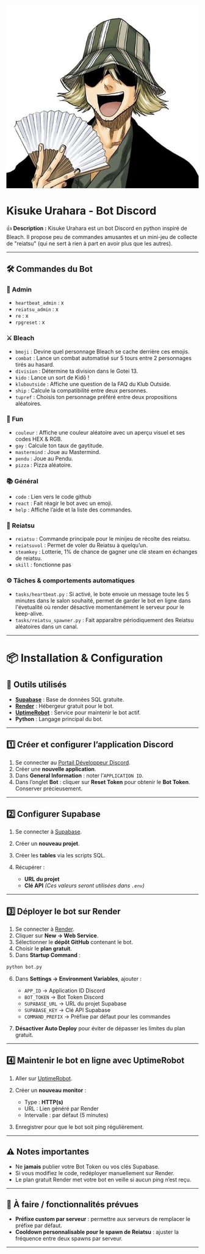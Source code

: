 ![kisuke](assets/kisuke.jpg)

# Kisuke Urahara - Bot Discord

👍 **Description :** Kisuke Urahara est un bot Discord en python inspiré de Bleach. Il propose peu de commandes amusantes et un mini-jeu de collecte de "reiatsu" (qui ne sert à rien à part en avoir plus que les autres).

---

## 🛠️ Commandes du Bot


### 👑 Admin

* `heartbeat_admin` : x
* `reiatsu_admin` : x
* `re` : x
* `rpgreset` : x


### ⚔️ Bleach

* `bmoji` : Devine quel personnage Bleach se cache derrière ces emojis.
* `combat` : Lance un combat automatisé sur 5 tours entre 2 personnages tirés au hasard.
* `division` : Détermine ta division dans le Gotei 13.
* `kido` : Lance un sort de Kidō !
* `kluboutside` : Affiche une question de la FAQ du Klub Outside.
* `ship` : Calcule la compatibilité entre deux personnes.
* `tupref` : Choisis ton personnage préféré entre deux propositions aléatoires.

### 🎉 Fun

* `couleur` : Affiche une couleur aléatoire avec un aperçu visuel et ses codes HEX & RGB.
* `gay` : Calcule ton taux de gaytitude.
* `mastermind` : Joue au Mastermind.
* `pendu` : Joue au Pendu.
* `pizza` : Pizza aléatoire.

### 📚 Général

* `code` : Lien vers le code github
* `react` : Fait réagir le bot avec un emoji.
* `help` : Affiche l’aide et la liste des commandes.

### 🔮 Reiatsu

* `reiatsu` : Commande principale pour le minijeu de récolte des reiatsu.
* `reiatsuvol` : Permet de voler du Reiatsu à quelqu’un.
* `steamkey` : Lotterie, 1% de chance de gagner une clé steam en échanges de reiatsu.
* `skill` : fonctionne pas


### ⚙️ Tâches & comportements automatiques

* `tasks/heartbeat.py` : Si activé, le bote envoie un message toute les 5 minutes dans le salon souhaité, permet de garder le bot en ligne dans l'évetualité où render désactive momentanément le serveur pour le keep-alive.
* `tasks/reiatsu_spawner.py` : Fait apparaître périodiquement des Reiatsu aléatoires dans un canal.

---

# 📦 Installation & Configuration

## 🚀 Outils utilisés

* **[Supabase](https://supabase.com/)** : Base de données SQL gratuite.
* **[Render](https://render.com/)** : Hébergeur gratuit pour le bot.
* **[UptimeRobot](https://uptimerobot.com/)** : Service pour maintenir le bot actif.
* **Python** : Langage principal du bot.

---

## 1️⃣ Créer et configurer l’application Discord

1. Se connecter au [Portail Développeur Discord](https://discord.com/developers/applications).
2. Créer une **nouvelle application**.
3. Dans **General Information** : noter l’`APPLICATION ID`.
4. Dans l’onglet **Bot** : cliquer sur **Reset Token** pour obtenir le **Bot Token**. Conserver précieusement.

---

## 2️⃣ Configurer Supabase

1. Se connecter à [Supabase](https://supabase.com/).
2. Créer un **nouveau projet**.
3. Créer les **tables** via les scripts SQL.
4. Récupérer :

   * **URL du projet**
   * **Clé API**
     *(Ces valeurs seront utilisées dans `.env`)*

---

## 3️⃣ Déployer le bot sur Render

1. Se connecter à [Render](https://render.com/).
2. Cliquer sur **New → Web Service**.
3. Sélectionner le **dépôt GitHub** contenant le bot.
4. Choisir le **plan gratuit**.
5. Dans **Startup Command** :

```bash
python bot.py
```

6. Dans **Settings → Environment Variables**, ajouter :

   * `APP_ID` → Application ID Discord
   * `BOT_TOKEN` → Bot Token Discord
   * `SUPABASE_URL` → URL du projet Supabase
   * `SUPABASE_KEY` → Clé API Supabase
   * `COMMAND_PREFIX` → Préfixe par défaut pour les commandes
7. **Désactiver Auto Deploy** pour éviter de dépasser les limites du plan gratuit.

---

## 4️⃣ Maintenir le bot en ligne avec UptimeRobot

1. Aller sur [UptimeRobot](https://uptimerobot.com/).
2. Créer un **nouveau monitor** :

   * Type : **HTTP(s)**
   * URL : Lien généré par Render
   * Intervalle : par défaut (5 minutes)
3. Enregistrer pour que le bot soit ping régulièrement.

---

## ⚠️ Notes importantes

* Ne **jamais** publier votre Bot Token ou vos clés Supabase.
* Si vous modifiez le code, redéployer manuellement sur Render.
* Le plan gratuit Render met votre bot en veille si aucun ping n’est reçu.

---

## 📝 À faire / fonctionnalités prévues

* **Préfixe custom par serveur** : permettre aux serveurs de remplacer le préfixe par défaut.
* **Cooldown personnalisable pour le spawn de Reiatsu** : ajuster la fréquence entre deux spawns par serveur.

---
